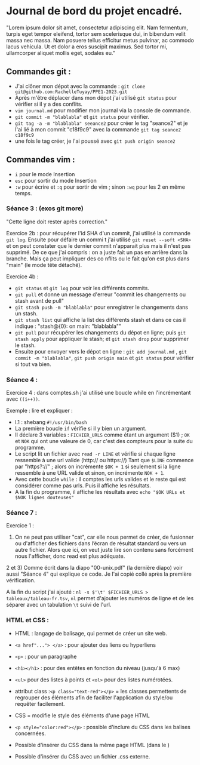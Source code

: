 # Journal de bord du projet encadré.

"Lorem ipsum dolor sit amet, consectetur adipiscing elit. Nam fermentum, turpis eget tempor eleifend, tortor sem scelerisque dui, in bibendum velit massa nec massa. Nam posuere tellus efficitur metus pulvinar, ac commodo lacus vehicula. Ut et dolor a eros suscipit maximus. Sed tortor mi, ullamcorper aliquet mollis eget, sodales eu."

## Commandes git : 

- J'ai clôner mon dépot avec la commande : `git clone git@github.com:RachelleTuyay/PPE1-2023.git`
- Après m'être déplacer dans mon dépot j'ai utilisé `git status` pour vérifier si il y a des conflits.
- `vim journal.md` pour modifier mon journal via la console de commande.
- `git commit -m "blablabla"` et `git status` pour vérifier.
- `git tag -a -m "blablabla" seeance2` pour créer le tag "seance2" et je l'ai lié à mon commit "c18f9c9" avec la commande `git tag seance2 c18f9c9`
- une fois le tag créer, je l'ai poussé avec `git push origin seance2`



## Commandes vim : 

- `i` pour le mode Insertion
- `esc` pour sortir du mode Insertion
- `:w` pour écrire et `:q` pour sortir de vim ; sinon `:wq` pour les 2 en même temps.





### Séance 3 : (exos git more)
"Cette ligne doit rester après correction."

Exercice 2b : pour récupérer l'id SHA d'un commit, j'ai utilisé la commande `git log`. Ensuite pour défaire un commi
t j'ai utilisé `git reset --soft <SHA>` et on peut constater que le dernier commit n'apparait plus mais il n'est pas
 supprimé. De ce que j'ai compris : on a juste fait un pas en arrière dans la branche. Mais ça peut impliquer des co
nflits ou le fait qu'on est plus dans "main" (le mode tête détaché).

Exercice 4b : 
- `git status` et `git log` pour voir les différents commits.
- `git pull` et donne un message d'erreur "commit les changements ou stash avant de pull"
- `git stash push -m "blablabla"` pour enregistrer le changements dans un stash.
- `git stash list` qui affiche la list des différents stash et dans ce cas il indique : "stash@{0}: on main: "blablabla""
- `git pull` pour récupérer les changements du dépot en ligne; puis `git stash apply` pour appliquer le stash; et `git stash drop` pour supprimer le stash.
- Ensuite pour envoyer vers le dépot en ligne : `git add journal.md` , `git commit -m "blablabla"`, `git push origin main` et `git status` pour vérifier si tout va bien.





### Séance 4 : 
Exercice 4 : dans comptes.sh j'ai utilisé une boucle while en l'incrémentant avec `((i++))`.

Exemple : lire et expliquer : 
- l.1 : shebang `#!/usr/bin/bash`
- La première boucle `if` vérifie si il y bien un argument. 
- Il déclare 3 variables : `FICHIER_URLS` comme étant un argument ($1) ; `OK` et `NOK` qui ont une valeure de 0, car c'est des compteurs pour la suite du programme.
- Le script lit un fichier avec `read -r LINE` et vérifie si chaque ligne ressemble à une url valide (http:// ou https://)
Tant que `$LINE` commence par "https?://" ; alors on incrémente `$OK + 1` si seulement si la ligne ressemble à une URL valide et sinon, on incrémente `NOK + 1`.
- Avec cette boucle `while` : il comptes les urls valides et le reste qui est considérer comme pas urls. Puis il affiche les résultats.
- A la fin du programme, il affiche les résultats avec `echo "$OK URLs et $NOK lignes douteuses"`






### Séance 7 : 

Exercice 1 :

1) On ne peut pas utiliser "cat", car elle nous permet de créer, de fusionner ou d'afficher des fichiers dans l’écran de résultat standard ou vers un autre fichier. Alors que ici, on veut juste lire son contenu sans forcément nous l'afficher, donc read est plus adéquate.

2 et 3) Comme écrit dans la diapo "00-unix.pdf" (la dernière diapo) voir aussi "Séance 4" qui explique ce code. Je l'ai copié collé après la première vérification.

A la fin du script j'ai ajouté : `nl -s $'\t' $FICHIER_URLS > tableaux/tableau-fr.tsv`, `nl` permet d'ajouter les numéros de ligne et de les séparer avec un tabulation `\t` suivi de l'url.





### HTML et CSS :
- HTML : langage de balisage, qui permet de créer un site web. 
- `<a href"..."> </a>` : pour ajouter des liens ou hyperliens
- `<p>` :  pour un paragraphe
- `<h1></h1>` : pour des entêtes en fonction du niveau (jusqu'à 6 max)
- `<ul>` pour des listes à points et `<ol>` pour des listes numérotées.
- attribut class :`<p class="text-red"></p>` = les classes permettents de regrouper des éléments afin de faciliter l'application du style/ou requêter facilement.



- CSS = modifie le style des éléments d'une page HTML
- `<p style="color:red"></p>` : possible d'inclure du CSS dans les balises concernées.
- Possible d'insérer du CSS dans la même page HTML (dans le <head></head>)
- Possible d'insérer du CSS avec un fichier .css externe.


